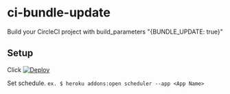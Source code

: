 # ci-bundle-update

Build your CircleCI project with build_parameters "{BUNDLE_UPDATE: true}"

## Setup

Click [![Deploy](https://www.herokucdn.com/deploy/button.png)](https://heroku.com/deploy)

Set schedule. `ex. $ heroku addons:open scheduler --app <App Name>`
